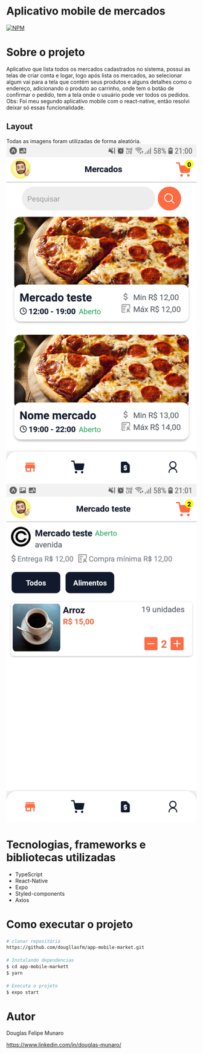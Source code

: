# Aplicativo mobile de mercados
[![NPM](https://img.shields.io/npm/l/react)](https://github.com/dougllasfm/app-mobile-market/blob/main/LICENSE) 

# Sobre o projeto

Aplicativo que lista todos os mercados cadastrados no sistema, possui as telas de criar conta e logar, logo após lista os mercados,
ao selecionar algum vai para a tela que contém seus produtos e alguns detalhes como o endereço, adicionando o produto ao carrinho, onde tem o botão de confirmar 
o pedido, tem a tela onde o usuário pode ver todos os pedidos. Obs: Foi meu segundo aplicativo mobile com o react-native, então resolvi deixar só essas funcionalidade.

## Layout 
Todas as imagens foram utilizadas de forma aleatória.
![Home](https://github.com/dougllasfm/app-mobile-market/blob/main/assets/inicial.jpeg)
![Market](https://github.com/dougllasfm/app-mobile-market/blob/main/assets/market.jpeg)

# Tecnologias, frameworks e bibliotecas utilizadas
- TypeScript
- React-Native
- Expo
- Styled-components
- Axios
# Como executar o projeto

```bash
# clonar repositório
https://github.com/dougllasfm/app-mobile-market.git

# Instalando dependencias
$ cd app-mobile-markett
$ yarn

# Executa o projeto
$ expo start
```

# Autor

Douglas Felipe Munaro

https://www.linkedin.com/in/douglas-munaro/

